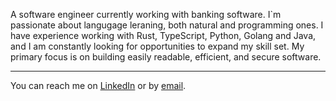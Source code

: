 A software engineer currently working with banking software. I`m passionate about langugage leraning, both natural and programming ones.
I have experience working with Rust, TypeScript, Python, Golang and Java, and I am constantly looking for opportunities to expand my skill set.
My primary focus is on building easily readable, efficient, and secure software.

--- 
You can reach me on [LinkedIn](https://linkedin.com/in/becelli)  or by [email](mailto:gustavobecelli@gmail.com).
